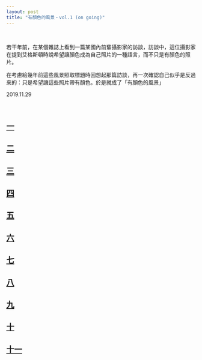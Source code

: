 ```yaml
---
layout: post
title: "有顏色的風景・vol.1 (on going)"
---
```


  
&nbsp;
&nbsp;

若干年前，在某個雜誌上看到一篇某國內前輩攝影家的訪談，訪談中，這位攝影家在提到艾格斯頓時說希望讓顏色成為自己照片的一種語言，而不只是有顏色的照片。

在考慮給幾年前這些風景照取標題時回想起那篇訪談，再一次確認自己似乎是反過來的：只是希望讓這些照片帶有顏色。於是就成了「有顏色的風景」

2019.11.29
  
&nbsp;
&nbsp;
&nbsp;



## [一](https://cxcxcx.cx/works/0003.html)

## [二](https://cxcxcx.cx/works/0005.html)

## [三](https://cxcxcx.cx/works/0007.html)

## [四](https://cxcxcx.cx/works/0009.html)

## [五](https://cxcxcx.cx/works/0011.html)

## [六](https://cxcxcx.cx/works/0013.html)

## [七](https://cxcxcx.cx/works/0015.html)

## [八](https://cxcxcx.cx/works/0017.html)

## [九](https://cxcxcx.cx/works/0019.html)

## [十](https://cxcxcx.cx/works/0021.html)

## [十一](https://cxcxcx.cx/works/0023.html)
